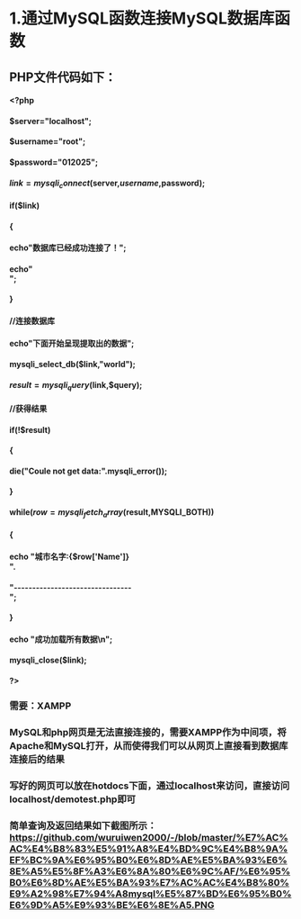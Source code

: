 # 1.通过MySQL函数连接MySQL数据库函数
## PHP文件代码如下：
#### <?php
#### $server="localhost";
#### $username="root";
#### $password="012025";
#### $link=mysqli_connect($server,$username,$password);
#### if($link)
#### {
#### echo"数据库已经成功连接了！";
#### echo"<br>";
#### }
#### //连接数据库


#### echo"下面开始呈现提取出的数据";
#### mysqli_select_db($link,"world");

#### $result=mysqli_query($link,$query);
#### //获得结果


#### if(!$result)
#### {
#### die("Coule not get data:".mysqli_error());
#### }
#### while($row=mysqli_fetch_array($result,MYSQLI_BOTH))
#### {
#### echo "城市名字:{$row['Name']}  <br> ".
####          "--------------------------------<br>";
#### } 
#### 	echo "成功加载所有数据\n";
#### mysqli_close($link);
#### ?>

### 需要：XAMPP
### MySQL和php网页是无法直接连接的，需要XAMPP作为中间项，将Apache和MySQL打开，从而使得我们可以从网页上直接看到数据库连接后的结果
### 写好的网页可以放在hotdocs下面，通过localhost来访问，直接访问localhost/demotest.php即可
### 简单查询及返回结果如下截图所示：https://github.com/wuruiwen2000/-/blob/master/%E7%AC%AC%E4%B8%83%E5%91%A8%E4%BD%9C%E4%B8%9A%EF%BC%9A%E6%95%B0%E6%8D%AE%E5%BA%93%E6%8E%A5%E5%8F%A3%E6%8A%80%E6%9C%AF/%E6%95%B0%E6%8D%AE%E5%BA%93%E7%AC%AC%E4%B8%80%E9%A2%98%E7%94%A8mysql%E5%87%BD%E6%95%B0%E6%9D%A5%E9%93%BE%E6%8E%A5.PNG
